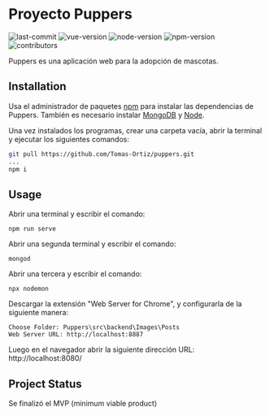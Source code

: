 # Proyecto Puppers

![last-commit](https://img.shields.io/github/last-commit/Tomas-Ortiz/puppers)
![vue-version](https://img.shields.io/badge/Vue-3-brightgreen)
![node-version](https://img.shields.io/badge/Node->=12.0.0-brightgreen)
![npm-version](https://img.shields.io/badge/npm->=6.14.0-brightgreen)
![contributors](https://img.shields.io/github/contributors/Tomas-Ortiz/puppers)

Puppers es una aplicación web para la adopción de mascotas.

## Installation

Usa el administrador de paquetes [npm](https://www.npmjs.com/) para instalar las dependencias de Puppers. También es necesario instalar [MongoDB](https://www.mongodb.com/try/download/community) y [Node](https://nodejs.org/es/download/).

Una vez instalados los programas, crear una carpeta vacía, abrir la terminal y ejecutar los siguientes comandos:

```bash
git pull https://github.com/Tomas-Ortiz/puppers.git
...
npm i
```

## Usage

Abrir una terminal y escribir el comando:

```
npm run serve
```

Abrir una segunda terminal y escribir el comando:

```
mongod
```

Abrir una tercera y escribir el comando:

```
npx nodemon
```

Descargar la extensión "Web Server for Chrome", y configurarla de la siguiente manera:

```
Choose Folder: Puppers\src\backend\Images\Posts
Web Server URL: http://localhost:8887
```

Luego en el navegador abrir la siguiente dirección URL: http://localhost:8080/

<!-- ## License
[MIT](https://choosealicense.com/licenses/mit/) -->

## Project Status

Se finalizó el MVP (minimum viable product)
